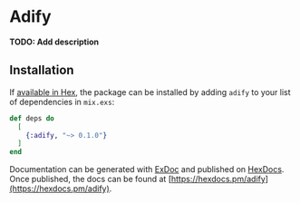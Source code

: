 # Adify

**TODO: Add description**

## Installation

If [available in Hex](https://hex.pm/docs/publish), the package can be installed
by adding `adify` to your list of dependencies in `mix.exs`:

```elixir
def deps do
  [
    {:adify, "~> 0.1.0"}
  ]
end
```

Documentation can be generated with [ExDoc](https://github.com/elixir-lang/ex_doc)
and published on [HexDocs](https://hexdocs.pm). Once published, the docs can
be found at [https://hexdocs.pm/adify](https://hexdocs.pm/adify).

